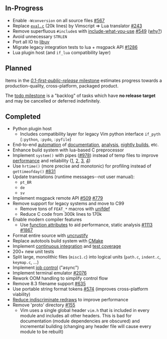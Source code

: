 ## In-Progress

* Enable `-Wconversion` on all source files [#567](https://github.com/neovim/neovim/issues/567)
* Replace [`eval.c`](https://github.com/neovim/neovim/blob/57cd2d661454cd6686c7d98cafa783ea94495fd5/src/eval.c) (20k lines) by Vimscript => Lua translator [#243](https://github.com/neovim/neovim/pull/243)
* Remove superfluous `#include`s with [include-what-you-use](https://github.com/include-what-you-use/include-what-you-use) [#549](https://github.com/neovim/neovim/issues/549) ([why?](http://zeuxcg.org/2010/11/15/include-rules/))
* Avoid unnecessary `STRLEN`
* Port all IO to [libuv](https://github.com/libuv/libuv)
* Migrate legacy integration tests to lua + msgpack API [#1286](https://github.com/neovim/neovim/issues/1286)
* Lua plugin host (and `if_lua` compatibility layer)

## Planned

Items in the [*0.1-first-public-release* milestone](https://github.com/neovim/neovim/milestones/0.1-first-public-release) estimates progress towards a production-quality, cross-platform, packaged product.

The [todo milestone](https://github.com/neovim/neovim/milestones/todo) is a "backlog" of tasks which have **no release target** and may be cancelled or deferred indefinitely.

## Completed

- Python plugin host
    - Includes compatibility layer for legacy Vim python interface `if_pyth` (`:python`, `:pydo`, `:pyfile`)
- End-to-end [automation](https://github.com/neovim/bot-ci) of [documentation](http://neovim.io/doc), [analysis](http://neovim.io/doc/reports/clang), [nightly builds](https://github.com/neovim/neovim/releases/tag/nightly), etc.
- Enhance build system with lua-based C preprocessor
- Implement `system()` with pipes ([#978](https://github.com/neovim/neovim/pull/978)) instead of temp files to improve [performance](https://github.com/neovim/neovim/pull/978#issuecomment-50092527) and reliability ([1](https://groups.google.com/d/msg/vim_use/JSXaM9YjWKo/HtHn36WFb_kJ), [2](https://groups.google.com/d/msg/vim_use/adD_-9yBCEU/Y0ul-OwXGpYJ), [3](https://github.com/mattn/gist-vim/issues/48#issuecomment-12916349), [4](https://groups.google.com/d/msg/vim_use/oU7y-hmQoNc/2qQnkPl6aKkJ))
- Use `hrtime()` (more precise and monotonic) for profiling instead of `gettimeofday()` [#831](https://github.com/neovim/neovim/issues/831)
- Update translations (runtime messages--not user manual):
    - `pt_BR`
    - `de`
    - `sv`
- Implement msgpack remote API [#509](https://github.com/neovim/neovim/pull/509) [#779](https://github.com/neovim/neovim/pull/779)
- Remove support for legacy systems and move to C99
    - Remove tons of `FEAT_*` macros with [unifdef](http://dotat.at/prog/unifdef/)
    - Reduce C code from 300k lines to 170k
- Enable modern compiler features
    - Use [function attributes](https://github.com/neovim/neovim/pull/426) to aid performance, static analysis [#1113](https://github.com/neovim/neovim/issues/1113#issuecomment-53512526) [#1867](https://github.com/neovim/neovim/pull/1867)
- Format entire source with [uncrustify](http://uncrustify.sourceforge.net/)
- Replace autotools build system with [CMake](http://cmake.org/)
- Implement [continuous integration](https://travis-ci.org/neovim/neovim) and [test coverage](https://coveralls.io/r/neovim/neovim)
- 200+ new unit tests
- Split large, monolithic files (`misc1.c`) into logical units
  (`path.c`, `indent.c`, `keymap.c`, ...)
- Implement [job control](https://github.com/neovim/neovim/pull/475) ("async")
- Implement terminal emulator [#2076](https://github.com/neovim/neovim/pull/2076)
- Rework OOM handling to simplify control flow
- Remove 8.3 filename support [#635](https://github.com/neovim/neovim/pull/635)
- Use portable string format tokens [#574](https://github.com/neovim/neovim/pull/574) (improves cross-platform viability)
- [Reduce indiscriminate redraws](https://github.com/neovim/neovim/pull/485#issuecomment-39924973) to improve performance
- Remove 'proto' directory [#155](https://github.com/neovim/neovim/issues/155)
    - Vim uses a single global header `vim.h` that is included in every module and includes all other headers. This is bad for documentation (module dependencies are obscured) and incremental building (changing any header file will cause every module to be rebuilt)